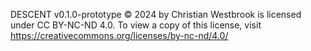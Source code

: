 DESCENT v0.1.0-prototype © 2024 by Christian Westbrook is licensed under CC BY-NC-ND 4.0. To view a copy of this license, visit https://creativecommons.org/licenses/by-nc-nd/4.0/